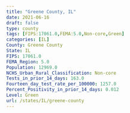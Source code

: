 ```yaml
---
title: "Greene County, IL"
date: 2021-06-16
draft: false
type: county
tags: [FIPS:17061.0,FEMA:5.0,Non-core,Green]
categories: [IL]
County: Greene County
State: IL
FIPS: 17061.0
FEMA_Region: 5.0
Population: 12969.0
NCHS_Urban_Rural_Classification: Non-core
Tests_in_prior_14_days: 163.0
Fourteen_day_test_rate_per_100000: 1257.0
Percent_Positivity_in_prior_14_days: 0.012
Level: Green
url: /states/IL/greene-county
---
```



